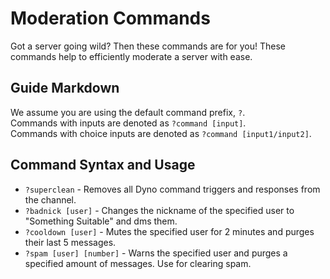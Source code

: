 # Moderation Commands
Got a server going wild? Then these commands are for you! These commands help to efficiently moderate a server with ease.

## Guide Markdown
We assume you are using the default command prefix, `?`.  
Commands with inputs are denoted as `?command [input]`.  
Commands with choice inputs are denoted as `?command [input1/input2]`. 

## Command Syntax and Usage
* `?superclean` -  Removes all Dyno command triggers and responses from the channel.
* `?badnick [user]` - Changes the nickname of the specified user to "Something Suitable" and dms them.
* `?cooldown [user]` - Mutes the specified user for 2 minutes and purges their last 5 messages.
* `?spam [user] [number]` - Warns the specified user and purges a specified amount of messages. Use for clearing spam.
